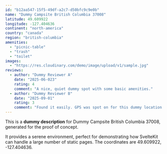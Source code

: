 ```yaml
---
id: "b12aa547-15f5-49df-a2c7-d50bfc9c9e0b"
name: "Dummy Campsite British Columbia 37008"
latitude: 49.609922
longitude: -127.404636
continent: "north-america"
country: "canada"
region: "british-columbia"
amenities:
  - "picnic-table"
  - "trash"
  - "toilet"
images:
  - "https://res.cloudinary.com/demo/image/upload/v1/sample.jpg"
reviews:
  - author: "Dummy Reviewer A"
    date: "2025-06-023"
    rating: 4
    comment: "A nice, quiet dummy spot with some basic amenities."
  - author: "Dummy Reviewer B"
    date: "2025-09-01"
    rating: 3
    comment: "Found it easily. GPS was spot on for this dummy location."
---
```


This is a **dummy description** for Dummy Campsite British Columbia 37008, generated for the proof of concept.

It provides a serene environment, perfect for demonstrating how SvelteKit can handle a large number of static pages. The coordinates are 49.609922, -127.404636.
